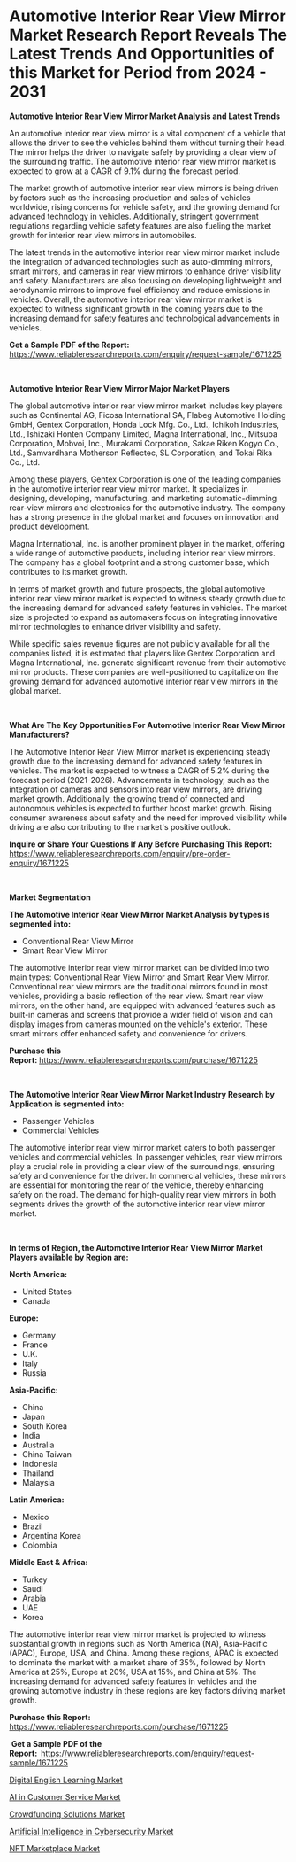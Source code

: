 <p><h1>Automotive Interior Rear View Mirror Market Research Report Reveals The Latest Trends And Opportunities of this Market for Period from 2024 - 2031</h1></p><p><strong>Automotive Interior Rear View Mirror Market Analysis and Latest Trends</strong></p>
<p><p>An automotive interior rear view mirror is a vital component of a vehicle that allows the driver to see the vehicles behind them without turning their head. The mirror helps the driver to navigate safely by providing a clear view of the surrounding traffic. The automotive interior rear view mirror market is expected to grow at a CAGR of 9.1% during the forecast period.</p><p>The market growth of automotive interior rear view mirrors is being driven by factors such as the increasing production and sales of vehicles worldwide, rising concerns for vehicle safety, and the growing demand for advanced technology in vehicles. Additionally, stringent government regulations regarding vehicle safety features are also fueling the market growth for interior rear view mirrors in automobiles.</p><p>The latest trends in the automotive interior rear view mirror market include the integration of advanced technologies such as auto-dimming mirrors, smart mirrors, and cameras in rear view mirrors to enhance driver visibility and safety. Manufacturers are also focusing on developing lightweight and aerodynamic mirrors to improve fuel efficiency and reduce emissions in vehicles. Overall, the automotive interior rear view mirror market is expected to witness significant growth in the coming years due to the increasing demand for safety features and technological advancements in vehicles.</p></p>
<p><strong>Get a Sample PDF of the Report:&nbsp;</strong> <a href="https://www.reliableresearchreports.com/enquiry/request-sample/1671225">https://www.reliableresearchreports.com/enquiry/request-sample/1671225</a></p>
<p>&nbsp;</p>
<p><strong>Automotive Interior Rear View Mirror Major Market Players</strong></p>
<p><p>The global automotive interior rear view mirror market includes key players such as Continental AG, Ficosa International SA, Flabeg Automotive Holding GmbH, Gentex Corporation, Honda Lock Mfg. Co., Ltd., Ichikoh Industries, Ltd., Ishizaki Honten Company Limited, Magna International, Inc., Mitsuba Corporation, Mobvoi, Inc., Murakami Corporation, Sakae Riken Kogyo Co., Ltd., Samvardhana Motherson Reflectec, SL Corporation, and Tokai Rika Co., Ltd.</p><p>Among these players, Gentex Corporation is one of the leading companies in the automotive interior rear view mirror market. It specializes in designing, developing, manufacturing, and marketing automatic-dimming rear-view mirrors and electronics for the automotive industry. The company has a strong presence in the global market and focuses on innovation and product development.</p><p>Magna International, Inc. is another prominent player in the market, offering a wide range of automotive products, including interior rear view mirrors. The company has a global footprint and a strong customer base, which contributes to its market growth.</p><p>In terms of market growth and future prospects, the global automotive interior rear view mirror market is expected to witness steady growth due to the increasing demand for advanced safety features in vehicles. The market size is projected to expand as automakers focus on integrating innovative mirror technologies to enhance driver visibility and safety.</p><p>While specific sales revenue figures are not publicly available for all the companies listed, it is estimated that players like Gentex Corporation and Magna International, Inc. generate significant revenue from their automotive mirror products. These companies are well-positioned to capitalize on the growing demand for advanced automotive interior rear view mirrors in the global market.</p></p>
<p>&nbsp;</p>
<p><strong>What Are The Key Opportunities For Automotive Interior Rear View Mirror Manufacturers?</strong></p>
<p><p>The Automotive Interior Rear View Mirror market is experiencing steady growth due to the increasing demand for advanced safety features in vehicles. The market is expected to witness a CAGR of 5.2% during the forecast period (2021-2026). Advancements in technology, such as the integration of cameras and sensors into rear view mirrors, are driving market growth. Additionally, the growing trend of connected and autonomous vehicles is expected to further boost market growth. Rising consumer awareness about safety and the need for improved visibility while driving are also contributing to the market's positive outlook.</p></p>
<p><strong>Inquire or Share Your Questions If Any Before Purchasing This Report:</strong> <a href="https://www.reliableresearchreports.com/enquiry/pre-order-enquiry/1671225">https://www.reliableresearchreports.com/enquiry/pre-order-enquiry/1671225</a></p>
<p>&nbsp;</p>
<p><strong>Market Segmentation</strong></p>
<p><strong>The Automotive Interior Rear View Mirror Market Analysis by types is segmented into:</strong></p>
<p><ul><li>Conventional Rear View Mirror</li><li>Smart Rear View Mirror</li></ul></p>
<p><p>The automotive interior rear view mirror market can be divided into two main types: Conventional Rear View Mirror and Smart Rear View Mirror. Conventional rear view mirrors are the traditional mirrors found in most vehicles, providing a basic reflection of the rear view. Smart rear view mirrors, on the other hand, are equipped with advanced features such as built-in cameras and screens that provide a wider field of vision and can display images from cameras mounted on the vehicle's exterior. These smart mirrors offer enhanced safety and convenience for drivers.</p></p>
<p><strong>Purchase this Report:&nbsp;</strong><a href="https://www.reliableresearchreports.com/purchase/1671225">https://www.reliableresearchreports.com/purchase/1671225</a></p>
<p>&nbsp;</p>
<p><strong>The Automotive Interior Rear View Mirror Market Industry Research by Application is segmented into:</strong></p>
<p><ul><li>Passenger Vehicles</li><li>Commercial Vehicles</li></ul></p>
<p><p>The automotive interior rear view mirror market caters to both passenger vehicles and commercial vehicles. In passenger vehicles, rear view mirrors play a crucial role in providing a clear view of the surroundings, ensuring safety and convenience for the driver. In commercial vehicles, these mirrors are essential for monitoring the rear of the vehicle, thereby enhancing safety on the road. The demand for high-quality rear view mirrors in both segments drives the growth of the automotive interior rear view mirror market.</p></p>
<p>&nbsp;</p>
<p><strong>In terms of Region, the Automotive Interior Rear View Mirror Market Players available by Region are:</strong></p>
<p>
    <p> <strong> North America: </strong>
        <ul>
            <li>United States</li>
            <li>Canada</li>
        </ul>
        </p> 
    <p> <strong> Europe: </strong>
        <ul>
            <li>Germany</li>
            <li>France</li>
            <li>U.K.</li>
            <li>Italy</li>
            <li>Russia</li>
        </ul>
        </p> 
    <p> <strong> Asia-Pacific: </strong>
        <ul>
            <li>China</li>
            <li>Japan</li>
            <li>South Korea</li>
            <li>India</li>
            <li>Australia</li>
            <li>China Taiwan</li>
            <li>Indonesia</li>
            <li>Thailand</li>
            <li>Malaysia</li>
        </ul>
        </p> 
    <p> <strong> Latin America: </strong>
        <ul>
            <li>Mexico</li>
            <li>Brazil</li>
            <li>Argentina Korea</li>
            <li>Colombia</li>
        </ul>
        </p> 
    <p> <strong> Middle East & Africa: </strong>
        <ul>
            <li>Turkey</li>
            <li>Saudi</li>
            <li>Arabia</li>
            <li>UAE</li>
            <li>Korea</li>
        </ul>
    </p>
    </p>
<p><p>The automotive interior rear view mirror market is projected to witness substantial growth in regions such as North America (NA), Asia-Pacific (APAC), Europe, USA, and China. Among these regions, APAC is expected to dominate the market with a market share of 35%, followed by North America at 25%, Europe at 20%, USA at 15%, and China at 5%. The increasing demand for advanced safety features in vehicles and the growing automotive industry in these regions are key factors driving market growth.</p></p>
<p><strong>Purchase this Report: </strong><a href="https://www.reliableresearchreports.com/purchase/1671225">https://www.reliableresearchreports.com/purchase/1671225</a></p>
<p>&nbsp;<strong>Get a Sample PDF of the Report:&nbsp;&nbsp;</strong><a href="https://www.reliableresearchreports.com/enquiry/request-sample/1671225">https://www.reliableresearchreports.com/enquiry/request-sample/1671225</a></p>
<p><strong></strong></p>
<p><p><a href="https://medium.com/@brayanborer_28299/digital-english-learning-market-insights-into-market-cagr-market-trends-and-growth-strategies-0dd6d05940d8">Digital English Learning Market</a></p><p><a href="https://medium.com/@brayanborer_28299/analyzing-ai-in-customer-service-market-global-industry-perspective-and-forecast-2024-to-2031-198ae3d1fe9e">AI in Customer Service Market</a></p><p><a href="https://medium.com/@brayanborer_28299/crowdfunding-solutions-market-size-market-outlook-and-market-forecast-2024-to-2031-ed1bd918822d">Crowdfunding Solutions Market</a></p><p><a href="https://medium.com/@brayanborer_28299/artificial-intelligence-in-cybersecurity-market-trends-and-market-analysis-forecasted-for-period-b1aa3b06cbde">Artificial Intelligence in Cybersecurity Market</a></p><p><a href="https://medium.com/@brayanborer_28299/nft-marketplace-market-trends-forecast-and-competitive-analysis-to-2031-5b8a537df60a">NFT Marketplace Market</a></p></p>